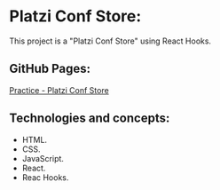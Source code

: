 # Platzi Conf Store:

This project is a "Platzi Conf Store" using React Hooks.

## GitHub Pages:

[Practice - Platzi Conf Store](https://mauriciojcarrillo.github.io/27.curso_profesional_de_react_hooks_platzi/)

## Technologies and concepts:

- HTML.
- CSS.
- JavaScript.
- React.
- Reac Hooks.
